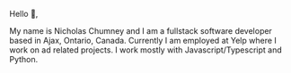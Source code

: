Hello 👋,

My name is Nicholas Chumney and I am a fullstack software developer based in Ajax, Ontario, Canada. Currently I am employed at Yelp where I work on ad related projects. I work mostly with Javascript/Typescript and Python.
